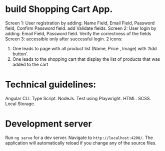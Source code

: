 # build Shopping Cart App.

Screen 1: User registration by adding: Name Field, Email Field, Password field, Confirm Password field. add Validate fields.
Screen 2: User login by adding: Email Field, Password field. Verify the correctness of the fields
Screen 3: accessible only after successful login. 2 icons:
  1. One leads to page with all product list (Name, Price , Image) with ‘Add
  button’.
  2. One leads to the shopping cart that display the list of products that was
  added to the cart

# Technical guidelines:

Angular CLI.
Type Script.
NodeJs.
Test using Playwright.
HTML. 
SCSS.
Local Storage.

# Development server

Run `ng serve` for a dev server. Navigate to `http://localhost:4200/`. The application will automatically reload if you change any of the source files.

